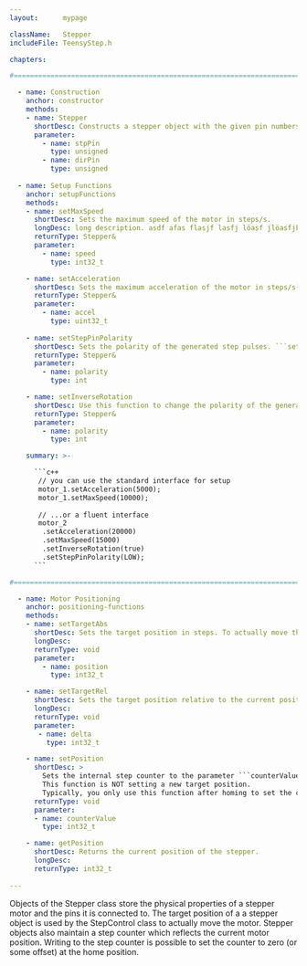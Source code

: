 ```yaml
---
layout:      mypage

className:   Stepper
includeFile: TeensyStep.h

chapters: 

#==============================================================================================

  - name: Construction
    anchor: constructor
    methods:
    - name: Stepper
      shortDesc: Constructs a stepper object with the given pin numbers for STEP and DIR signals     
      parameter:
        - name: stpPin
          type: unsigned
        - name: dirPin
          type: unsigned
  
  - name: Setup Functions
    anchor: setupFunctions
    methods:
    - name: setMaxSpeed
      shortDesc: Sets the maximum speed of the motor in steps/s. 
      longDesc: long description. asdf afas flasjf lasfj löasf jlöasfjk 
      returnType: Stepper&
      parameter:
        - name: speed
          type: int32_t

    - name: setAcceleration    
      shortDesc: Sets the maximum acceleration of the motor in steps/s².
      returnType: Stepper&
      parameter: 
        - name: accel
          type: uint32_t
            
    - name: setStepPinPolarity
      shortDesc: Sets the polarity of the generated step pulses. ```setStepPinPolarity(HIGH)``` generates active high pulses. ```setStepPinPolarity(LOW)``` generates active low pulses. 
      returnType: Stepper&
      parameter:
        - name: polarity
          type: int

    - name: setInverseRotation
      shortDesc: Use this function to change the polarity of the generated direction signal. ```setInversRotation(true)``` sets the DIR pin to LOW if the motor runs in 'upward direction'
      returnType: Stepper&
      parameter:
        - name: polarity
          type: int

    summary: >-     

      ```c++ 
       // you can use the standard interface for setup
       motor_1.setAcceleration(5000);
       motor_1.setMaxSpeed(10000);       
      
       // ...or a fluent interface
       motor_2
        .setAcceleration(20000)
        .setMaxSpeed(15000)
        .setInverseRotation(true)
        .setStepPinPolarity(LOW);
      ```

#==============================================================================================

  - name: Motor Positioning
    anchor: positioning-functions
    methods:
    - name: setTargetAbs
      shortDesc: Sets the target position in steps. To actually move the motor, use one of the controller objects
      longDesc: 
      returnType: void
      parameter:
        - name: position
          type: int32_t

    - name: setTargetRel
      shortDesc: Sets the target position relative to the current position. To actually move the motor, use one of the controller objects
      longDesc: 
      returnType: void
      parameter:
       - name: delta
         type: int32_t

    - name: setPosition
      shortDesc: >
        Sets the internal step counter to the parameter ```counterValue```. 
        This function is NOT setting a new target position. 
        Typically, you only use this function after homing to set the counter to zero or some offset value.       
      returnType: void
      parameter:
      - name: counterValue 
        type: int32_t

    - name: getPosition
      shortDesc: Returns the current position of the stepper. 
      longDesc: 
      returnType: int32_t
     
---
```


Objects of the Stepper class store the physical properties of a stepper motor and the pins it is connected to. The target position of a a stepper object is used by the StepControl class to actually move the motor.  Stepper objects also maintain a step counter which reflects the current motor position. Writing to the step counter is possible to set the counter to zero (or some offset) at the home position. 



